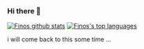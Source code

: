### Hi there 👋

<!--
**finos2/finos2** is a ✨ _special_ ✨ repository because its `README.md` (this file) appears on your GitHub profile.

Here are some ideas to get you started:

- 🔭 I’m currently working on ...
- 🌱 I’m currently learning ...
- 👯 I’m looking to collaborate on ...
- 🤔 I’m looking for help with ...
- 💬 Ask me about ...
- 📫 How to reach me: ...
- 😄 Pronouns: ...
- ⚡ Fun fact: ...
-->
[![Finos github stats](https://github-readme-stats.vercel.app/api?username=finos2&theme=blue-green)](https://github.com/anuraghazra/github-readme-stats)
[![Finos's top languages](https://github-readme-stats.vercel.app/api/top-langs/?username=finos2&theme=blue-green)](https://github.com/anuraghazra/github-readme-stats)


i will come back to this some time ...

